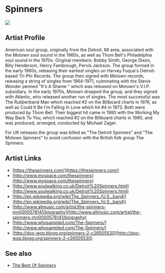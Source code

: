 # Spinners

![](../../asssets/artists/Spinners.png)

## Artist Profile

American soul group, originally from the Detroit, MI area, associated with the Motown soul sound in the 1960s, as well as Thom Bell's Philadelphia soul sound in the 1970s.
Original members: Bobby Smith, George Dixon, Billy Henderson, Henry Fambrough, Pervis Jackson.
The group formed in the early 1960s, releasing their earliest singles on Harvey Fuqua's Detroit-based Tri-Phi Records. The group then signed with Motown records, releasing a string of singles from 1964-1971, culminating with the Stevie Wonder penned "It's A Shame " which was released on Motown's V.I.P. subsidiary. In the early 1970s, Motown dropped the group, and they signed with Atlantic, who released another run of singles. The most successful was The Rubberband Man which reached #2 on the Billboard charts in 1976, as well as Could It Be I'm Falling In Love which hit #4 in 1973. Both were produced by Thom Bell. Their biggest hit came in 1980 with the Working My Way Back To You, which reached #2 on the Billboard charts in 1980, and was produced, arranged, conducted by Michael Zager.

For UK releases the group was billed as "The Detroit Spinners" and "The Motown Spinners" to avoid confusion with the British folk group The Spinners. 

## Artist Links

- [https://thespinners.com/](https://thespinners.com/)
- [http://www.myspace.com/thespinners](http://www.myspace.com/thespinners)
- [http://www.soulwalking.co.uk/Detroit%20Spinners.html](http://www.soulwalking.co.uk/Detroit%20Spinners.html)
- [http://en.wikipedia.org/wiki/The_Spinners_(U.S._band)](http://en.wikipedia.org/wiki/The_Spinners_(U.S._band))
- [http://www.allmusic.com/artist/the-spinners-mn0000578141/biography](http://www.allmusic.com/artist/the-spinners-mn0000578141/biography)
- [http://www.whosampled.com/The-Spinners/](http://www.whosampled.com/The-Spinners/)
- [http://doo-wop.blogg.org/spinners-2-c26505530](http://doo-wop.blogg.org/spinners-2-c26505530)


## See also

- [The Best Of Spinners](Spinners-The_Best_Of_Spinners.md)
